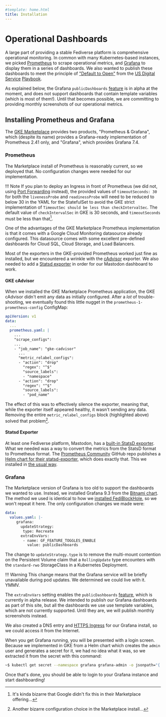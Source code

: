 ```yaml
---
#template: home.html
title: Installation
---
```


# Operational Dashboards

A large part of providing a stable Fediverse platform is comprehensive operational monitoring. In common with many Kubernetes-based instances, we picked [Prometheus](https://prometheus.io/) to scrape operational metrics, and [Grafana](https://grafana.com/) to display them in a series of dashboards. We also wanted to publish these dashboards to meet the principle of ["Default to Open"](https://playbook.cio.gov/#play13) from the [US Digital Service](https://www.usds.gov/) [Playbook](https://playbook.cio.gov/).

As explained below, the Grafana `publicDashboards` [feature](https://grafana.com/docs/grafana/latest/dashboards/dashboard-public/) is in alpha at the moment, and does not support dashboards that contain template variables (which is most of them!). Until that becomes possible, we are committing to providing monthly screenshots of our operational metrics.

## Installing Prometheus and Grafana

The [GKE Marketplace](https://cloud.google.com/marketplace) provides two products, "Prometheus & Grafana", which (despite its name) provides a Grafana-ready implementation of Prometheus 2.41 only, and "Grafana", which provides Grafana 7.4.

### Prometheus

The Marketplace install of Prometheus is reasonably current, so we deployed that. No configuration changes were needed for our implementation.

!!! Note
    If you plan to deploy an Ingress in front of Prometheus (we did not, using [Port Forwarding](https://kubernetes.io/docs/tasks/access-application-cluster/port-forward-access-application-cluster/) instead), the provided values of `timeoutSeconds: 30` for both the `livenessProbe` and `readinessProbe` will need to be reduced to below 30 in the YAML for the StatefulSet to avoid the GKE strict implementation of `TimeoutSec should be less than checkIntervalSec`. The default value of `checkIntervalSec` in GKE is 30 seconds, and `timeoutSeconds` must be less than that[^1].

One of the advantages of the GKE Marketplace Prometheus implementation is that it comes with a Google Cloud Monitoring datasource already configured. This datasource comes with some excellent pre-defined dashboards for Cloud SQL, Cloud Storage, and Load Balancers.

Most of the exporters in the GKE-provided Prometheus worked just fine as installed, but we encountered a wrinkle with the [cAdvisor](https://github.com/google/cadvisor) exporter. We also needed to add a [Statsd exporter](https://github.com/prometheus/statsd_exporter) in order for our Mastodon dashboard to work.

#### GKE cAdvisor

When we installed the GKE Marketplace Prometheus application, the GKE cAdvisor didn't emit any data as initially configured. After a *lot* of trouble-shooting, we eventually found this little nugget in the `prometheus-1-prometheus-config` ConfigMap:

```yaml hl_lines="10-18"
apiVersion: v1
data:
  ...
  prometheus.yaml: |
    ...
    "scrape_configs":
    ...
    - "job_name": "gke-cadvisor"
      ...
      "metric_relabel_configs":
      - "action": "drop"
        "regex": "^$"
        "source_labels":
        - "namespace"
      - "action": "drop"
        "regex": "^$"
        "source_labels":
        - "pod_name"
```

The effect of this was to effectively silence the exporter, meaning that, while the exporter itself appeared healthy, it wasn't sending any data. Removing the entire `metric_relabel_configs` block (highlighted above) solved that problem[^2].

#### Statsd Exporter

At least one Fediverse platform, Mastodon, has a [built-in StatsD exporter](https://docs.joinmastodon.org/admin/config/#statsd). What we needed was a way to convert the metrics from the StatsD format to Prometheus format. The [Prometheus Community](https://github.com/prometheus-community) GitHub repo publishes a [Helm chart for their statsd-exporter](https://github.com/prometheus-community/helm-charts/tree/main/charts/prometheus-statsd-exporter), which does exactly that. This we installed in [the usual way](/building/fediblockhole/#deploying-fediblockhole).

### Grafana

 The Marketplace version of Grafana is too old to support the dashboards we wanted to use. Instead, we installed Grafana 9.3 from the [Bitnami chart](https://github.com/bitnami/charts/tree/main/bitnami/grafana). The method we used is identical to how we [installed FediBlockHole](/building/fediblockhole/#deploying-fediblockhole), so we won't repeat it here. The only configuration changes we made were:

```yaml title="/grafana/configmap-grafana-helm-chart-value-overrides.yaml"
data:
  values.yaml: |- 
     grafana:
       updateStrategy:
        type: Recreate
       extraEnvVars:
        - name: GF_FEATURE_TOGGLES_ENABLE
          value: publicDashboards
```

The change to `updateStrategy.type` is to remove the multi-mount contention on the Persistent Volume claim that a `RollingUpdate` type encounters with the `standard-rwo` StorageClass in a Kubernetes Deployment.

!!! Warning
    This change means that the Grafana service will be briefly unavailable during pod updates. We determined we could live with it. YMMV.

The `extraEnvVars` setting enables the `publicDashboards` [feature](https://grafana.com/docs/grafana/latest/dashboards/dashboard-public/), which is currently in alpha release. We intended to publish our Grafana dashboards as part of this site, but all the dashboards we use use template variables, which are not currently supported. Until they are, we will publish monthly screenshots instead.

We also created a DNS entry and [HTTPS Ingress](https://cloud.google.com/kubernetes-engine/docs/tutorials/http-balancer) for our Grafana install, so we could access it from the Internet.

When you get Grafana running, you will be presented with a login screen. Because we implemented in GKE from a Helm chart which creates the `admin` user and generates a secret for it, we had no idea what it was, so we extracted it from the secret with this command:

```bash
~$ kubectl get secret --namespace grafana grafana-admin -o jsonpath="{.data.GF_SECURITY_ADMIN_PASSWORD}" | base64 --decode ; echo
```

Once that's done, you should be able to login to your Grafana instance and start dashboarding!

[^1]: It's kinda bizarre that Google didn't fix this in their Marketplace offering...
[^2]: Another bizarre configuration choice in the Marketplace install...
